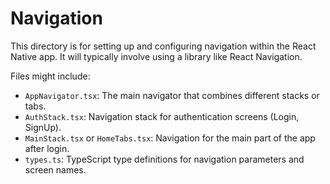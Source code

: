 # Navigation

This directory is for setting up and configuring navigation within the React Native app.
It will typically involve using a library like React Navigation.

Files might include:
- `AppNavigator.tsx`: The main navigator that combines different stacks or tabs.
- `AuthStack.tsx`: Navigation stack for authentication screens (Login, SignUp).
- `MainStack.tsx` or `HomeTabs.tsx`: Navigation for the main part of the app after login.
- `types.ts`: TypeScript type definitions for navigation parameters and screen names.
